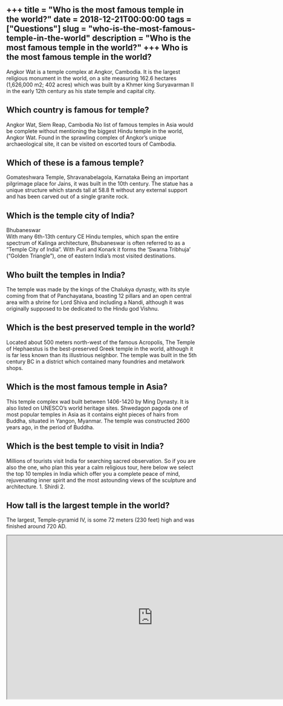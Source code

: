 +++
title = "Who is the most famous temple in the world?"
date = 2018-12-21T00:00:00
tags = ["Questions"]
slug = "who-is-the-most-famous-temple-in-the-world"
description = "Who is the most famous temple in the world?"
+++
Who is the most famous temple in the world?
-------------------------------------------

Angkor Wat is a temple complex at Angkor, Cambodia. It is the largest religious monument in the world, on a site measuring 162.6 hectares (1,626,000 m2; 402 acres) which was built by a Khmer king Suryavarman II in the early 12th century as his state temple and capital city.

Which country is famous for temple?
-----------------------------------

Angkor Wat, Siem Reap, Cambodia No list of famous temples in Asia would be complete without mentioning the biggest Hindu temple in the world, Angkor Wat. Found in the sprawling complex of Angkor’s unique archaeological site, it can be visited on escorted tours of Cambodia.

Which of these is a famous temple?
----------------------------------

Gomateshwara Temple, Shravanabelagola, Karnataka Being an important pilgrimage place for Jains, it was built in the 10th century. The statue has a unique structure which stands tall at 58.8 ft without any external support and has been carved out of a single granite rock.

Which is the temple city of India?
----------------------------------

Bhubaneswar  
With many 6th-13th century CE Hindu temples, which span the entire spectrum of Kalinga architecture, Bhubaneswar is often referred to as a “Temple City of India”. With Puri and Konark it forms the ‘Swarna Tribhuja’ (“Golden Triangle”), one of eastern India’s most visited destinations.

Who built the temples in India?
-------------------------------

The temple was made by the kings of the Chalukya dynasty, with its style coming from that of Panchayatana, boasting 12 pillars and an open central area with a shrine for Lord Shiva and including a Nandi, although it was originally supposed to be dedicated to the Hindu god Vishnu.

Which is the best preserved temple in the world?
------------------------------------------------

Located about 500 meters north-west of the famous Acropolis, The Temple of Hephaestus is the best-preserved Greek temple in the world, although it is far less known than its illustrious neighbor. The temple was built in the 5th century BC in a district which contained many foundries and metalwork shops.

Which is the most famous temple in Asia?
----------------------------------------

This temple complex wad built between 1406-1420 by Ming Dynasty. It is also listed on UNESCO’s world heritage sites. Shwedagon pagoda one of most popular temples in Asia as it contains eight pieces of hairs from Buddha, situated in Yangon, Myanmar. The temple was constructed 2600 years ago, in the period of Buddha.

Which is the best temple to visit in India?
-------------------------------------------

Millions of tourists visit India for searching sacred observation. So if you are also the one, who plan this year a calm religious tour, here below we select the top 10 temples in India which offer you a complete peace of mind, rejuvenating inner spirit and the most astounding views of the sculpture and architecture. 1. Shirdi 2.

How tall is the largest temple in the world?
--------------------------------------------

The largest, Temple-pyramid IV, is some 72 meters (230 feet) high and was finished around 720 AD.

<iframe allow="accelerometer; autoplay; clipboard-write; encrypted-media; gyroscope; picture-in-picture" allowfullscreen="" class="__youtube_prefs__  epyt-is-override  no-lazyload" data-no-lazy="1" data-origheight="433" data-origwidth="770" data-skipgform_ajax_framebjll="" height="433" id="_ytid_15222" loading="lazy" src="https://www.youtube.com/embed/O20fen8x0hs?enablejsapi=1&autoplay=0&cc_load_policy=0&cc_lang_pref=&iv_load_policy=1&loop=0&modestbranding=0&rel=1&fs=1&playsinline=0&autohide=2&theme=dark&color=red&controls=1&" title="YouTube player" width="770"></iframe>